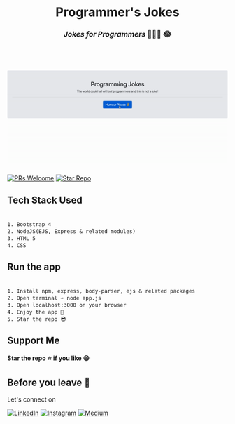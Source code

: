 <h1 align="center">Programmer's Jokes<br><h3 align="center"><i>Jokes for Programmers</i> 👨🏻‍💻 😂</h3><br>
<h1 align="center"><img src="/demo.gif"><br>
  </h1>
 
 
 
[![PRs Welcome](https://img.shields.io/badge/PRs-welcome-brightgreen.svg)](https://github.com/dhairyaostwal/Programmer-Jokes/pulls)
[![Star Repo](https://img.shields.io/badge/Star%20Repo-Yay-yellow)](https://github.com/dhairyaostwal/Programmer-Jokes/stargazers)

## Tech Stack Used

```

1. Bootstrap 4
2. NodeJS(EJS, Express & related modules)
3. HTML 5
4. CSS

```

## Run the app 

```

1. Install npm, express, body-parser, ejs & related packages
2. Open terminal ➡️ node app.js
3. Open localhost:3000 on your browser
4. Enjoy the app 🎉
5. Star the repo 😎

```

## Support Me

**Star the repo ⭐️ if you like 😄**

## Before you leave 🥺

Let's connect on 

[![LinkedIn](https://img.shields.io/badge/LinkedIn-Connect-blue.svg?logo=linkedin&logoColor=white)](https://www.linkedin.com/in/dhairyaostwal/) [![Instagram](https://img.shields.io/badge/Instagram-Follow-purple.svg?logo=instagram&logoColor=white)](https://www.instagram.com/dhairyaostwal/) [![Medium](https://img.shields.io/badge/Medium-Follow-black.svg?logo=medium&logoColor=white)](https://medium.com/@dhairyaostwal)
